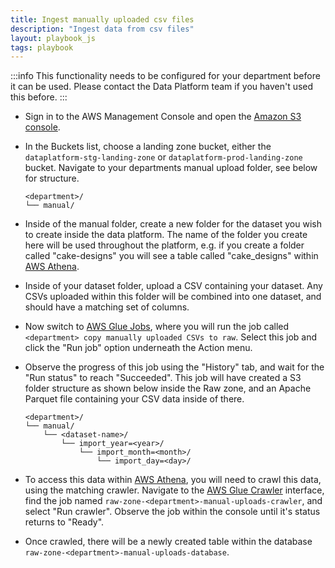 ```yaml
---
title: Ingest manually uploaded csv files
description: "Ingest data from csv files"
layout: playbook_js
tags: playbook
---
```



:::info
This functionality needs to be configured for your department before it can be used.
Please contact the Data Platform team if you haven't used this before.
:::

- Sign in to the AWS Management Console and open the [Amazon S3 console][aws_s3_console].

- In the Buckets list, choose a landing zone bucket, either the `dataplatform-stg-landing-zone`
  or `dataplatform-prod-landing-zone` bucket.
  Navigate to your departments manual upload folder, see below for structure.

  ```
  <department>/
  └── manual/
  ```

- Inside of the manual folder, create a new folder for the dataset you wish to create inside the data platform.
  The name of the folder you create here will be used throughout the platform, e.g. if you create a folder
  called "cake-designs" you will see a table called "cake_designs" within [AWS Athena](querying-data-using-sql.md).

- Inside of your dataset folder, upload a CSV containing your dataset.  Any CSVs uploaded within this folder
  will be combined into one dataset, and should have a matching set of columns.

- Now switch to [AWS Glue Jobs][aws_glue_jobs_console], where you will run the job called
  `<department> copy manually uploaded CSVs to raw`.
  Select this job and click the "Run job" option underneath the Action menu.

- Observe the progress of this job using the "History" tab, and wait for the "Run status" to reach "Succeeded".
  This job will have created a S3 folder structure as shown below inside the Raw zone, and an Apache Parquet file
  containing your CSV data inside of there.

  ```
  <department>/
  └── manual/
      └── <dataset-name>/
          └── import_year=<year>/
              └── import_month=<month>/
                  └── import_day=<day>/
  ```

- To access this data within [AWS Athena](querying-data-using-sql.md), you will need to crawl this data, using
  the matching crawler.  Navigate to the [AWS Glue Crawler][aws_glue_crawler_console] interface, find the job
  named `raw-zone-<department>-manual-uploads-crawler`, and select "Run crawler".  Observe the job within the
  console until it's status returns to "Ready".

- Once crawled, there will be a newly created table within the database `raw-zone-<department>-manual-uploads-database`.

[aws_s3_console]: https://console.aws.amazon.com/s3/
[aws_glue_jobs_console]: https://eu-west-2.console.aws.amazon.com/glue/home?region=eu-west-2#etl:tab=jobs
[aws_glue_crawler_console]: https://eu-west-2.console.aws.amazon.com/glue/home?region=eu-west-2#catalog:tab=crawlerss
